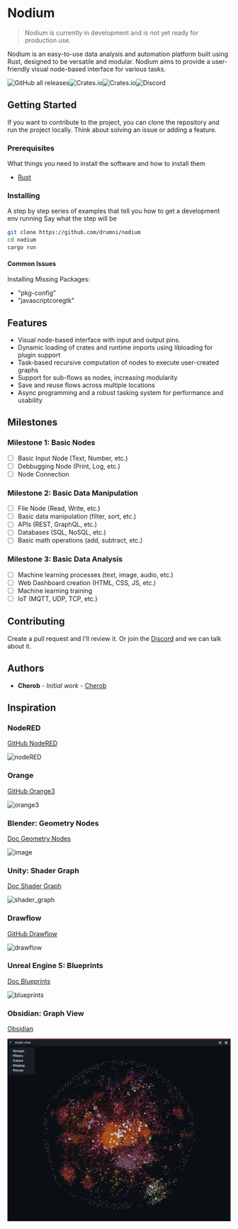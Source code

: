 # Nodium

>Nodium is currently in development and is not yet ready for production use.

Nodium is an easy-to-use data analysis and automation platform built using Rust, designed to be versatile and modular. Nodium aims to provide a user-friendly visual node-based interface for various tasks.

![GitHub all releases](https://img.shields.io/github/downloads/cherob/nodium/total?label=GitHub%20downloads&style=for-the-badge&logo=github)![Crates.io](https://img.shields.io/crates/v/nodium?label=Crates.io&style=for-the-badge&logo=crates.io)![Crates.io](https://img.shields.io/crates/d/nodium?label=Crates.io%20downloads&style=for-the-badge&logo=crates.io)![Discord](https://img.shields.io/discord/1096210659588452422?label=Discord&style=for-the-badge&logo=discord)

## Getting Started

If you want to contribute to the project, you can clone the repository and run the project locally. Think about solving an issue or adding a feature.

### Prerequisites

What things you need to install the software and how to install them

* [Rust](https://www.rust-lang.org/tools/install)

### Installing

A step by step series of examples that tell you how to get a development env running
Say what the step will be

```bash
git clone https://github.com/drumni/nodium
cd nodium
cargo run
```

#### Common Issues

Installing Missing Packages:

  - "pkg-config"
  - "javascriptcoregtk"


## Features

* Visual node-based interface with input and output pins.
* Dynamic loading of crates and runtime imports using libloading for plugin support
* Task-based recursive computation of nodes to execute user-created graphs
* Support for sub-flows as nodes, increasing modularity
* Save and reuse flows across multiple locations
* Async programming and a robust tasking system for performance and usability

## Milestones

### Milestone 1: Basic Nodes

* [ ] Basic Input Node (Text, Number, etc.)
* [ ] Debbugging Node (Print, Log, etc.)
* [ ] Node Connection

### Milestone 2: Basic Data Manipulation

* [ ] File Node (Read, Write, etc.)
* [ ] Basic data manipulation (filter, sort, etc.)
* [ ] APIs (REST, GraphQL, etc.)
* [ ] Databases (SQL, NoSQL, etc.)
* [ ] Basic math operations (add, subtract, etc.)

### Milestone 3: Basic Data Analysis

* [ ] Machine learning processes (text, image, audio, etc.)
* [ ] Web Dashboard creation (HTML, CSS, JS, etc.)
* [ ] Machine learning training
* [ ] IoT (MQTT, UDP, TCP, etc.)

## Contributing

Create a pull request and I'll review it.
Or join the [Discord](https://discord.gg/ZTVfME7RyN) and we can talk about it.

## Authors

* **Cherob** - *Initial work* - [Cherob](https://github.com/cherob)  

## Inspiration

### NodeRED

[GitHub NodeRED](https://github.com/node-red/node-red)

![nodeRED](https://user-images.githubusercontent.com/15168847/232058437-213eb8a7-4eeb-4a6d-9752-60e12abf9bb7.png)

### Orange

[GitHub Orange3](https://github.com/biolab/orange3)

![orange3](https://user-images.githubusercontent.com/15168847/232058386-aee44090-4057-4427-841b-f3846b5d70a9.png)

### Blender: Geometry Nodes

[Doc Geometry Nodes](https://docs.blender.org/manual/en/latest/modeling/geometry_nodes/index.html#index-0)

![image](https://user-images.githubusercontent.com/15168847/232055166-b1cabd5e-a89b-4139-9a18-ae96e809d7e6.png)

### Unity: Shader Graph

[Doc Shader Graph](https://docs.unity3d.com/Packages/com.unity.shadergraph@14.0/manual/First-Shader-Graph.html)

![shader_graph](https://user-images.githubusercontent.com/15168847/232060906-5e22220c-be8b-45a7-92ca-cdc473f7b1cf.png)

### Drawflow

[GitHub Drawflow](https://github.com/jerosoler/Drawflow)

![drawflow](https://user-images.githubusercontent.com/15168847/232057526-63018038-440b-4a0b-baac-d366e9cba313.gif)

### Unreal Engine 5: Blueprints

[Doc Blueprints](https://docs.unrealengine.com/5.0/en-US/blueprint-tutorials-in-unreal-engine/)

![blueprints](https://user-images.githubusercontent.com/15168847/232058249-2f7ccaa3-887b-4248-8d1d-e354a52ad33a.png)

### Obsidian: Graph View

[Obsidian](https://obsidian.md/)

![Graph View](image.png)
